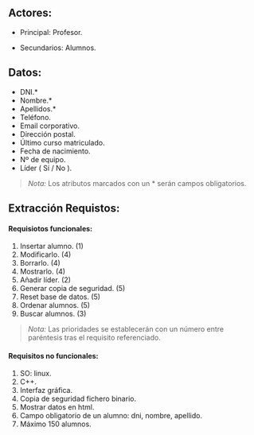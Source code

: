## Actores:
* Principal:  Profesor.

* Secundarios: Alumnos.

## Datos:
* DNI.*
* Nombre.*
* Apellidos.*
* Teléfono.
* Email corporativo.
* Dirección postal.
* Último curso matriculado.
* Fecha de nacimiento.
* Nº de equipo.
* Líder ( Sí / No ).

> *Nota:* Los atributos marcados con un * serán campos obligatorios.


## Extracción Requistos:

#### Requisiotos funcionales:

1. Insertar alumno. (1)
2. Modificarlo. (4)
3. Borrarlo. (4)
4. Mostrarlo. (4)
5. Añadir líder. (2)
6. Generar copia de seguridad. (5)
7. Reset base de datos. (5)
8. Ordenar alumnos. (5)
9. Buscar alumnos. (3)

> *Nota:* Las prioridades se establecerán con un número entre paréntesis tras el requisito referenciado.

#### Requisitos no funcionales:

1. SO: linux.
2. C++.
3. Interfaz gráfica.
4. Copia de seguridad fichero binario.
5. Mostrar datos en html.
6. Campo obligatorio de un alumno: dni, nombre, apellido.
7. Máximo 150 alumnos.
